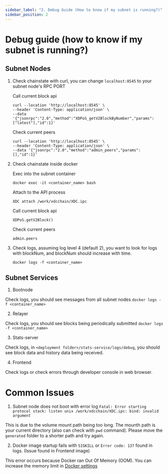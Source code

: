 ```yaml
---
sidebar_label: "2. Debug Guide (How to know if my subnet is running?)"
sidebar_position: 2
---
```


# Debug guide (how to know if my subnet is running?)
  ## Subnet Nodes

  1. Check chainstate with curl, you can change `localhost:8545` to your subnet node's RPC PORT
  
      Call current block api

      ```
      curl --location 'http://localhost:8545' \
      --header 'Content-Type: application/json' \
      --data '{"jsonrpc":"2.0","method":"XDPoS_getV2BlockByNumber","params":["latest"],"id":1}'
      ```

      Check current peers
      
      ```
      curl --location 'http://localhost:8545' \
      --header 'Content-Type: application/json' \
      --data '{"jsonrpc":"2.0","method":"admin_peers","params":[],"id":1}'
      ```

  2. Check chainstate inside docker

      Exec into the subnet container
      
      ```
      docker exec -it <container_name> bash
      ```

      Attach to the API process

      ```
      XDC attach /work/xdcchain/XDC.ipc
      ```

      Call current block api
        
      ```
      XDPoS.getV2Block()
      ```

      Check current peers

      ```
      admin.peers
      ```

3. Check logs, assuming log level 4 (default 2), you want to look for logs with blockNum, and blockNum should increase with time.
    
    ```
    docker logs -f <container_name> 
    ```



  ## Subnet Services
  1. Bootnode

  Check logs, you should see messages from all subnet nodes
    ```
    docker logs -f <container_name> 
    ```

  2. Relayer 

  Check logs, you should see blocks being periodically submitted
    ```
    docker logs -f <container_name> 
    ```

  3. Stats-server

  Check logs, in `<deployment folder>/stats-service/logs/debug`, you should see block data and history data being received.
  
  4. Frontend

  Check logs or check errors through developer console in web browser.

# Common Issues

  1. Subnet node does not boot with error log `Fatal: Error starting protocol stack: listen unix /work/xdcchain/XDC.ipc: bind: invalid argument`

  This is due to the volume mount path being too long. The mounth path is your current directory (also can check with `pwd` command). Please move the `generated` folder to a shorter path and try again.

  2. Docker image startup fails with `SIGKILL` or `Error code: 137` found in logs. (Issue found in Frontend image)

  This error occurs because Docker ran Out Of Memory (OOM). You can increase the memory limit in [Docker settings](https://docs.docker.com/desktop/settings/mac/#:~:text=lower%20the%20number.-,Memory,-.%20By%20default%2C%20Docker)

